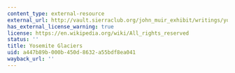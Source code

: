 ```yaml
---
content_type: external-resource
external_url: http://vault.sierraclub.org/john_muir_exhibit/writings/yosemite_glaciers.aspx
has_external_license_warning: true
license: https://en.wikipedia.org/wiki/All_rights_reserved
status: ''
title: Yosemite Glaciers
uid: a447b89b-000b-450d-8632-a55bdf8ea041
wayback_url: ''
---
```

